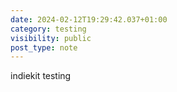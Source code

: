```yaml
---
date: 2024-02-12T19:29:42.037+01:00
category: testing
visibility: public
post_type: note
---
```


indiekit testing
